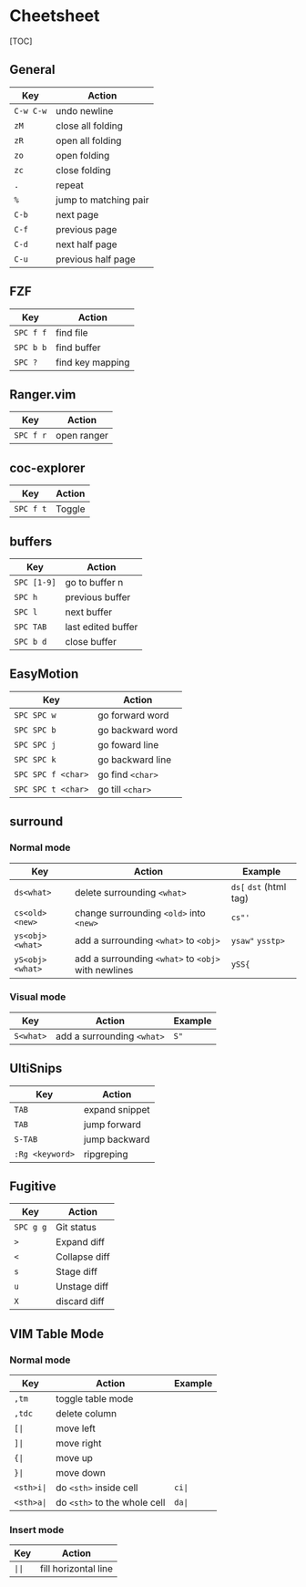 Cheetsheet
==========

[TOC]

## General

| Key       | Action                |
|-----------|-----------------------|
| `C-w C-w` | undo newline          |
| `zM`      | close all folding     |
| `zR`      | open all folding      |
| `zo`      | open folding          |
| `zc`      | close folding         |
| `.`       | repeat                |
| `%`       | jump to matching pair |
| `C-b`     | next page             |
| `C-f`     | previous page         |
| `C-d`     | next half page        |
| `C-u`     | previous half page    |

## FZF

| Key       | Action           |
|-----------|------------------|
| `SPC f f` | find file        |
| `SPC b b` | find buffer      |
| `SPC ?`   | find key mapping |

## Ranger.vim

| Key     | Action      |
|---------|-------------|
| `SPC f r` | open ranger |

## coc-explorer

| Key       | Action |
|-----------|--------|
| `SPC f t` | Toggle |

## buffers

| Key         | Action             |
|-------------|--------------------|
| `SPC [1-9]` | go to buffer n     |
| `SPC h`     | previous buffer    |
| `SPC l`     | next buffer        |
| `SPC TAB`   | last edited buffer |
| `SPC b d`   | close buffer       |

## EasyMotion

| Key                | Action           |
|--------------------|------------------|
| `SPC SPC w`        | go forward word  |
| `SPC SPC b`        | go backward word |
| `SPC SPC j`        | go foward line   |
| `SPC SPC k`        | go backward line |
| `SPC SPC f <char>` | go find `<char>` |
| `SPC SPC t <char>` | go till `<char>` |

## surround

### Normal mode

| Key             | Action                                              | Example                |
|-----------------|-----------------------------------------------------|------------------------|
| `ds<what>`      | delete surrounding `<what>`                         | `ds[` `dst` (html tag) |
| `cs<old><new>`  | change surrounding `<old>` into `<new>`             | `cs"'`                 |
| `ys<obj><what>` | add a surrounding `<what>` to `<obj>`               | `ysaw"` `ysstp>`       |
| `yS<obj><what>` | add a surrounding `<what>` to `<obj>` with newlines | `ySS{`                 |

### Visual mode

| Key       | Action                     | Example |
|-----------|----------------------------|---------|
| `S<what>` | add a surrounding `<what>` | `S"`    |


## UltiSnips

| Key             | Action         |
|-----------------|----------------|
| `TAB`           | expand snippet |
| `TAB`           | jump forward   |
| `S-TAB`         | jump backward  |
| `:Rg <keyword>` | ripgreping     |

## Fugitive

| Key       | Action        |
|-----------|---------------|
| `SPC g g` | Git status    |
| `>`       | Expand diff   |
| `<`       | Collapse diff |
| `s`       | Stage diff    |
| `u`       | Unstage diff  |
| `X`       | discard diff  |

## VIM Table Mode

### Normal mode

| Key        | Action                       | Example |
|------------|------------------------------|---------|
| `,tm`      | toggle table mode            |         |
| `,tdc`     | delete column                |         |
| `[\|`      | move left                    |         |
| `]\|`      | move right                   |         |
| `{\|`      | move up                      |         |
| `}\|`      | move down                    |         |
| `<sth>i\|` | do `<sth>` inside cell       | `ci\|`  |
| `<sth>a\|` | do `<sth>` to the whole cell | `da\|`  |

### Insert mode

| Key    | Action               |
|--------|----------------------|
| `\|\|` | fill horizontal line |
